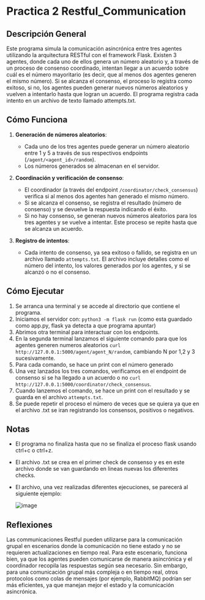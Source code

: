 # Practica 2 Restful_Communication

## Descripción General

Este programa simula la comunicación asincrónica entre tres agentes utilizando la arquitectura RESTful con el framework Flask. Existen 3 agentes, donde cada uno de ellos genera un número aleatorio y, a través de un proceso de consenso coordinado, intentan llegar a un acuerdo sobre cuál es el número mayoritario (es decir, que al menos dos agentes generen el mismo número). Si se alcanza el consenso, el proceso lo registra como exitoso, si no, los agentes pueden generar nuevos números aleatorios y vuelven a intentarlo hasta que logran un acuerdo. El programa registra cada intento en un archivo de texto llamado attempts.txt.

## Cómo Funciona
1. **Generación de números aleatorios**: 
   - Cada uno de los tres agentes puede generar un número aleatorio entre 1 y 5 a través de sus respectivos endpoints (`/agent/<agent_id>/random`).
   - Los números generados se almacenan en el servidor.

2. **Coordinación y verificación de consenso**:
   - El coordinador (a través del endpoint `/coordinator/check_consensus`) verifica si al menos dos agentes han generado el mismo número.
   - Si se alcanza el consenso, se registra el resultado (número de consenso) y se devuelve la respuesta indicando el éxito.
   - Si no hay consenso, se generan nuevos números aleatorios para los tres agentes y se vuelve a intentar. Este proceso se repite hasta que se alcanza un acuerdo.
   
3. **Registro de intentos**:
   - Cada intento de consenso, ya sea exitoso o fallido, se registra en un archivo llamado `attempts.txt`. El archivo incluye detalles como el número del intento, los valores generados por los agentes, y si se alcanzó o no el consenso.

## Cómo Ejecutar
1. Se arranca una terminal y se accede al directorio que contiene el programa.
2. Iniciamos el servidor con: `python3 -m flask run` (como esta guardado como app.py, flask ya detecta a que programa apuntar)
3. Abrimos otra terminal para interactuar con los endpoints. 
4. En la segunda terminal lanzamos el siguiente comando para que los agentes generen numeros aleatorios `curl http://127.0.0.1:5000/agent/agent_N/random`, cambiando N por 1,2 y 3 sucesivamente.
5. Para cada comando, se hace un print con el número generado
6. Una vez lanzados los tres comandos, verificamos en el endpoint de consenso si se ha llegado a un acuerdo o no `curl http://127.0.0.1:5000/coordinator/check_consensus`.
7. Cuando lanzemos el comando, se hace un print con el resultado y se guarda en el archivo `attempts.txt`.
8. Se puede repetir el proceso el número de veces que se quiera ya que en el archivo .txt se iran registrando los consensos, positivos o negativos.

## Notas
- El programa no finaliza hasta que no se finaliza el proceso flask usando ctrl+c o ctrl+z.
- El archivo .txt se crea en el primer check de consenso y es en este archivo donde se van guardando en lineas nuevas los diferentes checks.
- El archivo, una vez realizadas diferentes ejecuciones, se parecerá al siguiente ejemplo:
  
  ![image](https://github.com/user-attachments/assets/cf8f4abd-43b1-4943-a585-f8d60fa78fcd)

## Reflexiones
Las communicaciones Restful pueden utilizarse para la comunicación grupal en escenarios donde la comunicación no tiene estado y no se requieren actualizaciones en tiempo real. Para este escenario, funciona bien, ya que los agentes pueden comunicarse de manera asincrónica y el coordinador recopila las respuestas según sea necesario. Sin embargo, para una comunicación grupal más compleja o en tiempo real, otros protocolos como colas de mensajes (por ejemplo, RabbitMQ) podrían ser más eficientes, ya que manejan mejor el estado y la comunicación asincrónica.
